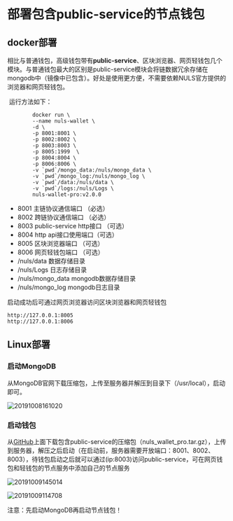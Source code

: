 # 部署包含public-service的节点钱包

## docker部署

相比与普通钱包，高级钱包带有**public-service**、区块浏览器、网页轻钱包几个模块。与普通钱包最大的区别是public-service模块会将链数据冗余存储在mongodb中（镜像中已包含）。好处是使用更方便，不需要依赖NULS官方提供的浏览器和网页轻钱包。

​	运行方法如下：

```text
        docker run \
        --name nuls-wallet \
        -d \
        -p 8001:8001 \      
        -p 8002:8002 \
        -p 8003:8003 \      
        -p 8005:1999  \
        -p 8004:8004 \
        -p 8006:8006 \
        -v `pwd`/mongo_data:/nuls/mongo_data \
        -v `pwd`/mongo_log:/nuls/mongo_log \
        -v `pwd`/data:/nuls/data \
        -v `pwd`/logs:/nuls/Logs \
        nuls-wallet-pro:v2.0.0
```

- 8001 主链协议通信端口 （必选）
- 8002 跨链协议通信端口 （必选）
- 8003 public-service http接口 （可选）
- 8004 http api接口使用端口（可选）
- 8005 区块浏览器端口 （可选）
- 8006 网页轻钱包端口 （可选）
- /nuls/data 数据存储目录
- /nuls/Logs 日志存储目录
- /nuls/mongo_data mongodb数据存储目录
- /nuls/mongo_log mongodb日志目录

启动成功后可通过网页浏览器访问区块浏览器和网页轻钱包

```text
http://127.0.0.1:8005
http://127.0.0.1:8006
```

## Linux部署

### 启动MongoDB

从MongoDB官网下载压缩包，上传至服务器并解压到目录下（/usr/local），启动即可。

![20191008161020](./g_deploy_public_service/20191008161020.png)

### 启动钱包

从[GitHub](https://github.com/nuls-io/nuls-v2/releases)上面下载包含public-service的压缩包（nuls_wallet_pro.tar.gz），上传到服务器，解压之后启动（在启动前，服务器需要开放端口：8001、8002、8003），待钱包启动之后就可以通过(ip:8003)访问public-service，可在网页钱包和轻钱包的节点服务中添加自己的节点服务

![20191009145014](./g_deploy_public_service/20191009145014.png)

![20191009114708](./g_deploy_public_service/20191009114708.png)

注意：先启动MongoDB再启动节点钱包！

